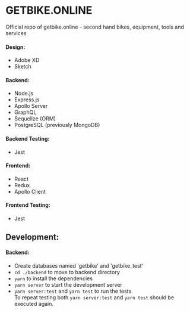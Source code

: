 # GETBIKE.ONLINE
Official repo of getbike.online - second hand bikes, equipment, tools and services

#### Design:
* Adobe XD
* Sketch

#### Backend:
* Node.js
* Express.js
* Apollo Server
* GraphQL
* Sequelize (ORM)
* PostgreSQL (previously MongoDB)

#### Backend Testing:
* Jest

#### Frontend:
* React
* Redux
* Apollo Client

#### Frontend Testing:
* Jest

## Development:
#### Backend:
* Create databases named 'getbike' and 'getbike_test'  
* `cd ./backend`  to move to backend directory  
* `yarn` to install the dependencies  
* `yarn server` to start the development server  
* `yarn server:test` and `yarn test` to run the tests  
To repeat testing both `yarn server:test` and `yarn test` should be executed again.